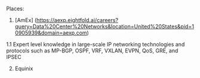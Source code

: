 Places:
1. [AmEx] (https://aexp.eightfold.ai/careers?query=Data%20Center%20Networks&location=United%20States&pid=10905939&domain=aexp.com)

1.1 Expert level knowledge in large-scale IP networking technologies and protocols such as MP-BGP, OSPF, VRF, VXLAN, EVPN, QoS, GRE, and IPSEC

2. Equinix

